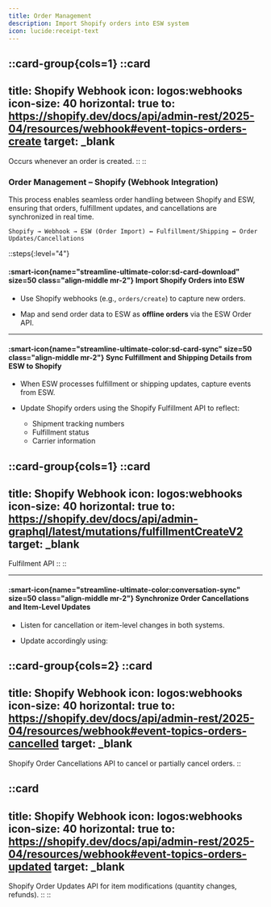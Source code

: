 ```yaml
---
title: Order Management
description: Import Shopify orders into ESW system
icon: lucide:receipt-text
---
```

::card-group{cols=1}
  ::card
  ---
  title: Shopify Webhook
  icon: logos:webhooks
  icon-size: 40
  horizontal: true
  to: https://shopify.dev/docs/api/admin-rest/2025-04/resources/webhook#event-topics-orders-create
  target: _blank
  ---
  Occurs whenever an order is created.
  ::
::

### Order Management – Shopify (Webhook Integration)

This process enables seamless order handling between Shopify and ESW, ensuring that orders, fulfillment updates, and cancellations are synchronized in real time.

`Shopify → Webhook → ESW (Order Import) ↔ Fulfillment/Shipping ↔ Order Updates/Cancellations`

::steps{:level="4"}
#### :smart-icon{name="streamline-ultimate-color:sd-card-download" size=50 class="align-middle mr-2"} Import Shopify Orders into ESW

- Use Shopify webhooks (e.g., `orders/create`) to capture new orders.

- Map and send order data to ESW as **offline orders** via the ESW Order API.

---

#### :smart-icon{name="streamline-ultimate-color:sd-card-sync" size=50 class="align-middle mr-2"} Sync Fulfillment and Shipping Details from ESW to Shopify

- When ESW processes fulfillment or shipping updates, capture events from ESW.

- Update Shopify orders using the Shopify Fulfillment API to reflect:
  - Shipment tracking numbers
  - Fulfillment status
  - Carrier information

::card-group{cols=1}
  ::card
  ---
  title: Shopify Webhook
  icon: logos:webhooks
  icon-size: 40
  horizontal: true
  to: https://shopify.dev/docs/api/admin-graphql/latest/mutations/fulfillmentCreateV2
  target: _blank
  ---
  Fulfilment API
  ::
::

---

#### :smart-icon{name="streamline-ultimate-color:conversation-sync" size=50 class="align-middle mr-2"} Synchronize Order Cancellations and Item-Level Updates

- Listen for cancellation or item-level changes in both systems.

- Update accordingly using:

::card-group{cols=2}
  ::card
  ---
  title: Shopify Webhook
  icon: logos:webhooks
  icon-size: 40
  horizontal: true
  to: https://shopify.dev/docs/api/admin-rest/2025-04/resources/webhook#event-topics-orders-cancelled
  target: _blank
  ---
  Shopify Order Cancellations API to cancel or partially cancel orders.
  ::

  ::card
  ---
  title: Shopify Webhook
  icon: logos:webhooks
  icon-size: 40
  horizontal: true
  to: https://shopify.dev/docs/api/admin-rest/2025-04/resources/webhook#event-topics-orders-updated
  target: _blank
  ---
  Shopify Order Updates API for item modifications (quantity changes, refunds).
  ::
::
